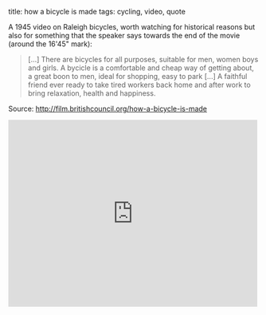 title: how a bicycle is made
tags: cycling, video, quote


A 1945 video on Raleigh bicycles, worth watching for historical reasons but also for something that the speaker says towards the end of the movie (around the 16'45" mark):


> [...] There are bicycles for all purposes, suitable for men, women boys and girls. A bycicle is a comfortable and cheap way of getting about, a great boon to men, ideal for shopping, easy to park [...] A faithful friend ever ready to take tired workers back home and after work to bring relaxation, health and happiness.

Source: <http://film.britishcouncil.org/how-a-bicycle-is-made>

<iframe src="http://player.vimeo.com/video/39401575?title=0&amp;byline=0&amp;portrait=0&amp;color=ffffff" width="500" height="375" frameborder="0"> </iframe> 


